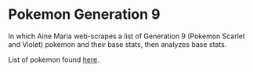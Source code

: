 # Pokemon Generation 9
In which Aine Maria web-scrapes a list of Generation 9 (Pokemon Scarlet and Violet) pokemon and their base stats, then analyzes base stats.

List of pokemon found [here](https://game8.co/games/Pokemon-Scarlet-Violet/archives/391663#hl_1).
